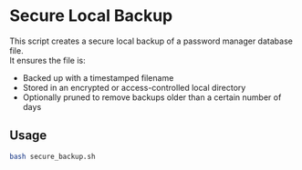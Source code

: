 # Secure Local Backup

This script creates a secure local backup of a password manager database file.  
It ensures the file is:
- Backed up with a timestamped filename
- Stored in an encrypted or access-controlled local directory
- Optionally pruned to remove backups older than a certain number of days

## Usage

```bash
bash secure_backup.sh
